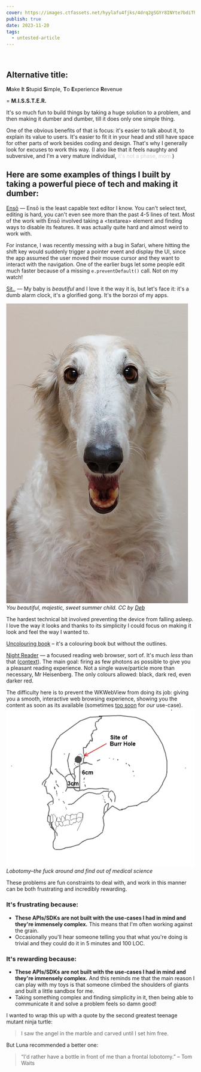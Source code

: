```yaml
---
cover: https://images.ctfassets.net/hyylafu4fjks/4drq2gSGYr8INYte7bdiTh/f64a699f0d868f9152db63b6b63fb9fb/245491987_342644317634651_7224792750543159376_n_18064078861288800.jpg
publish: true
date: 2023-11-20
tags:
  - untested-article
---
```


<img src="https://www.potato.horse/_next/image?url=https%3A%2F%2Fimages.ctfassets.net%2Fhyylafu4fjks%2F4drq2gSGYr8INYte7bdiTh%2Ff64a699f0d868f9152db63b6b63fb9fb%2F245491987_342644317634651_7224792750543159376_n_18064078861288800.jpg&w=2048&q=75" alt="">

## Alternative title:

**M**ake
**I**t
**S**tupid
**S**imple,
**T**o
**E**xperience
**R**evenue 

=  **M.I.S.S.T.E.R.** 


It's so much fun to build things by taking a huge solution to a problem, and then  making it dumber and dumber, till it does only one simple thing. 

One of the obvious benefits of that is focus: it's easier to talk about it, to explain its value to users. It's easier to fit it in your head and still have space for other parts of work besides coding and design. That's why I generally look for excuses to work this way. (I also like that it feels naughty and subversive, and I'm a very mature individual, <span style='opacity: .2'>it's not a phase, mom.</span>)

## Here are some examples of things I built by taking a powerful piece of tech and making it dumber:

[Ensō](https://enso.sonnet.io) — Ensō is the least capable text editor I know. You can't select text, editing is hard, you can't even see more than the past 4-5 lines of text. Most of the work with Ensō involved taking a \<textarea\> element and finding ways to disable its features. It was actually quite hard and almost weird to work with.

For instance, I was recently messing with a bug in Safari, where hitting the shift key would suddenly trigger a pointer event and display the UI, since the app assumed the user moved their mouse cursor and they want to interact with the navigation. One of the earlier bugs let some people edit much faster because of a missing `e.preventDefault()` call. Not on my watch!

[Sit.](https://sit.sonnet.io), — My baby is *beautiful* and I love it the way it is, but let's face it: it's a dumb alarm clock, it's a glorified gong. It's the borzoi of my apps. <span id="^b2eef4" class="link-marker"></span>

![2191](borzoi-2.jpg)
*You beautiful, majestic, sweet summer child. CC by [Deb](https://www.flickr.com/photos/ferlinka/51819368370/)*

The hardest technical bit involved preventing the device from falling asleep. I love the way it looks and thanks to its simplicity I could focus on making it look and feel the way I wanted to. 

[Uncolouring book](https://lines.potato.horse) – it's a colouring book but without the outlines.

[Night Reader](https://testflight.apple.com/join/jn7XlV3M) — a focused reading web browser, sort of. It's much *less* than that ([context](<../Heart of Dorkness>)). The main goal: firing as few photons as possible to give you a pleasant reading experience. Not a single wave/particle more than necessary, Mr Heisenberg. The only colours allowed: black, dark red, even darker red. 

The difficulty here is to prevent the WKWebView from doing its job: giving you a smooth, interactive web browsing experience, showing you the content as soon as its available (sometimes [too soon](https://en.wikipedia.org/wiki/Flash_of_unstyled_content) for *our* use-case). 
![3269](lobotomy-figure.png)
*Lobotomy–the fuck around and find out of medical science*

These problems are fun constraints to deal with, and work in this manner can be both frustrating and incredibly rewarding. 

### It's frustrating because:

- **These APIs/SDKs are not built with the use-cases I had in mind and they're immensely complex.** This means that I'm often working against the grain.
- Occasionally you'll hear someone telling you that what you're doing is trivial and they could do it in 5 minutes and 100 LOC. 

### It's rewarding because:

- **These APIs/SDKs are not built with the use-cases I had in mind and they're immensely complex.** And this reminds me that the main reason I can play with my  toys is that someone climbed the shoulders of giants and built a little sandbox for me.
- Taking something complex and finding simplicity in it, then being able to communicate it and solve a problem feels so damn good!


I wanted to wrap this up with a quote by the second greatest teenage mutant ninja turtle:

> I saw the angel in the marble and carved until I set him free.

But Luna recommended a better one:

> “I'd rather have a bottle in front of me than a frontal lobotomy.”
> – Tom Waits
